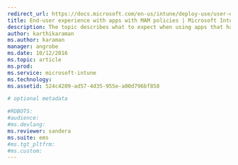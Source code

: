 ```yaml
---
redirect_url: https://docs.microsoft.com/en-us/intune/deploy-use/user-experience-for-mam-enabled-ios-apps-with-microsoft-intune
title: End-user experience with apps with MAM policies | Microsoft Intune
description: The topic describes what to expect when using apps that have MAM policies.
author: karthikaraman
ms.author: karaman
manager: angrobe
ms.date: 10/12/2016
ms.topic: article
ms.prod:
ms.service: microsoft-intune
ms.technology:
ms.assetid: 524c4209-ad57-4d35-955e-a00d796bf858

# optional metadata

#ROBOTS:
#audience:
#ms.devlang:
ms.reviewer: sandera
ms.suite: ems
#ms.tgt_pltfrm:
#ms.custom:
---
```

